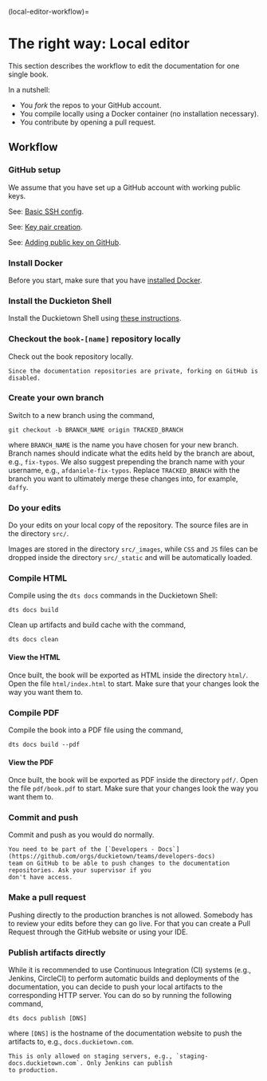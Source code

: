 (local-editor-workflow)=
# The right way: Local editor

This section describes the workflow to edit the documentation for one single book.

In a nutshell:

* You *fork* the repos to your GitHub account.
* You compile locally using a Docker container (no installation necessary).
* You contribute by opening a pull request.


## Workflow

### GitHub setup

We assume that you have set up a GitHub account with working public keys.

See: [Basic SSH config](+software_reference#github-access).

See: [Key pair creation](+software_reference#howto-create-key-pair).

See: [Adding public key on GitHub](+software_reference#github-access).


### Install Docker

Before you start, make sure that you have [installed Docker](+software_reference#docker).


### Install the Duckieton Shell

Install the Duckietown Shell using [these instructions](https://github.com/duckietown/duckietown-shell).


### Checkout the `book-[name]` repository locally

Check out the book repository locally.

```{attention}
Since the documentation repositories are private, forking on GitHub is disabled.
```


### Create your own branch

Switch to a new branch using the command,

```shell
git checkout -b BRANCH_NAME origin TRACKED_BRANCH
```

where `BRANCH_NAME` is the name you have chosen for your new branch. Branch names should
indicate what the edits held by the branch are about, e.g., `fix-typos`. We also suggest 
prepending the branch name with your username, e.g., `afdaniele-fix-typos`.
Replace `TRACKED_BRANCH` with the branch you want to ultimately merge these changes into, 
for example, `daffy`.


### Do your edits

Do your edits on your local copy of the repository.
The source files are in the directory `src/`. 

Images are stored in the directory `src/_images`, while `CSS` and `JS` files can be dropped inside the
directory `src/_static` and will be automatically loaded.


### Compile HTML

Compile using the `dts docs` commands in the Duckietown Shell:

    dts docs build

Clean up artifacts and build cache with the command,

    dts docs clean


#### View the HTML

Once built, the book will be exported as HTML inside the directory `html/`.
Open the file `html/index.html` to start. Make sure that your changes look the way you want them to.


### Compile PDF

Compile the book into a PDF file using the command,

    dts docs build --pdf


#### View the PDF

Once built, the book will be exported as PDF inside the directory `pdf/`.
Open the file `pdf/book.pdf` to start. Make sure that your changes look the way you want them to.


### Commit and push

Commit and push as you would do normally.

```{attention}
You need to be part of the [`Developers - Docs`](https://github.com/orgs/duckietown/teams/developers-docs)
team on GitHub to be able to push changes to the documentation repositories. Ask your supervisor if you
don't have access.
```


### Make a pull request

Pushing directly to the production branches is not allowed. Somebody has to review your edits before
they can go live. For that you can create a Pull Request through the GitHub website or using your IDE.


### Publish artifacts directly

While it is recommended to use Continuous Integration (CI) systems (e.g., Jenkins, CircleCI) to perform
automatic builds and deployments of the documentation, you can decide to push your local artifacts to the
corresponding HTTP server.
You can do so by running the following command,

    dts docs publish [DNS]

where `[DNS]` is the hostname of the documentation website to push the artifacts to, 
e.g., `docs.duckietown.com`.

```{note}
This is only allowed on staging servers, e.g., `staging-docs.duckietown.com`. Only Jenkins can publish
to production.
```
